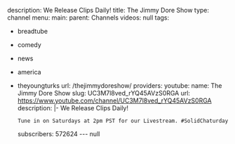 description: We Release Clips Daily!
title: The Jimmy Dore Show
type: channel
menu:
  main:
    parent: Channels
videos: null
tags:
- breadtube
- comedy
- news
- america
- theyoungturks
url: /thejimmydoreshow/
providers:
  youtube:
    name: The Jimmy Dore Show
    slug: UC3M7l8ved_rYQ45AVzS0RGA
    url: https://www.youtube.com/channel/UC3M7l8ved_rYQ45AVzS0RGA
    description: |-
      We Release Clips Daily!

      Tune in on Saturdays at 2pm PST for our Livestream. #SolidChaturday
    subscribers: 572624
--- null
